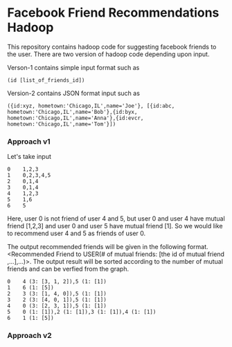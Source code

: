 # Facebook Friend Recommendations Hadoop


This repository contains hadoop code for suggesting facebook friends to the user. There are two version of hadoop code depending upon input. 

Verson-1 contains simple input format such as 
```
(id [list_of_friends_id]) 
```
Version-2 contains JSON format input such as 
```
({id:xyz, hometown:'Chicago,IL',name='Joe'}, [{id:abc, hometown:'Chicago,IL',name='Bob'},{id:byx, hometown:'Chicago,IL',name='Anna'},{id:evcr, hometown:'Chicago,IL',name='Tom'}]) 
```


### Approach v1

Let's take input
```
0    1,2,3
1    0,2,3,4,5
2    0,1,4
3    0,1,4
4    1,2,3
5    1,6
6    5
```
Here, user 0 is not friend of user 4 and 5, but user 0 and user 4 have mutual friend [1,2,3] and user 0 and user 5 have mutual friend [1]. So we would like to recommend user 4 and 5 as friends of user 0.


The output recommended friends will be given in the following format.
<Recommended Friend to USER(# of mutual friends: [the id of mutual friend ,...],...)>. The output result will be sorted according to the number of mutual friends and can be verfied from the graph. 

```
0    4 (3: [3, 1, 2]),5 (1: [1])
1    6 (1: [5])
2    3 (3: [1, 4, 0]),5 (1: [1])
3    2 (3: [4, 0, 1]),5 (1: [1])
4    0 (3: [2, 3, 1]),5 (1: [1])
5    0 (1: [1]),2 (1: [1]),3 (1: [1]),4 (1: [1])
6    1 (1: [5])
```

### Approach v2


